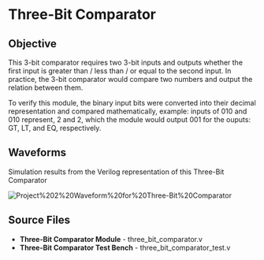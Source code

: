 # Three-Bit Comparator

## Objective

This 3-bit comparator requires two 3-bit inputs and outputs whether the first input is greater than / less than / or equal to the second input. In practice, the 3-bit comparator would compare two numbers and output the relation between them. 

To verify this module, the binary input bits were converted into their decimal representation and compared mathematically, example: inputs of 010 and 010 represent, 2 and 2, which the module would output 001 for the ouputs: GT, LT, and EQ, respectively.

## Waveforms

Simulation results from the Verilog representation of this Three-Bit Comparator

![Project%202%20Waveform%20for%20Three-Bit%20Comparator](/Project%202%20–%20Combinational%20Logic/three_bit_comparator/Simulation%20Waveforms/project2_comparator.png)

## Source Files

- **Three-Bit Comparator Module** - three_bit_comparator.v
- **Three-Bit Comparator Test Bench** - three_bit_comparator_test.v
